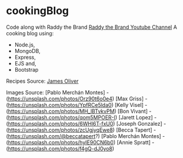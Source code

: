 # cookingBlog
Code along with Raddy the Brand
[Raddy the Brand Youtube Channel](https://www.youtube.com/watch?v=OEdPH4fV7vY&t=5632s&ab_channel=RaddyTheBrand)
A cooking blog using:
- Node.js,
- MongoDB, 
- Express, 
- EJS and,
- Bootstrap

Recipes Source: 
[James Oliver](https://unsplash.com)

Images Source: 
[Pablo Merchán Montes] - (https://unsplash.com/photos/Orz90t6o0e4)
[Max Griss] - (https://unsplash.com/photos/YpfRCe5lda0)
[Kelly Visel] - (https://unsplash.com/photos/MH_lBTvkvPM)
[Bon Vivant] - (https://unsplash.com/photos/qom5MPOER-I)
[Jarett Lopez] - (https://unsplash.com/photos/6WHl6T-fxU0)
[Joseph Gonzalez] - (https://unsplash.com/photos/zcUgjyqEwe8)
[Becca Tapert] - (https://unsplash.com/@beccatapert?)
[Pablo Merchán Montes] - (https://unsplash.com/photos/hyIE90CN6b0)
[Annie Spratt] - (https://unsplash.com/photos/f4gQ-dJ0yo8)
